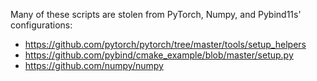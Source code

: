 Many of these scripts are stolen from PyTorch, Numpy, and Pybind11s'
configurations:

- https://github.com/pytorch/pytorch/tree/master/tools/setup_helpers
- https://github.com/pybind/cmake_example/blob/master/setup.py
- https://github.com/numpy/numpy
